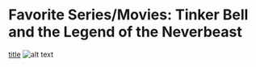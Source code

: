 # Favorite Series/Movies: Tinker Bell and the Legend of the Neverbeast
[title]([https://www.example.com](https://disney.fandom.com/wiki/Tinker_Bell_and_the_Legend_of_the_NeverBeast))
![alt text](https://images.app.goo.gl/R95bDs7W25wPj6rD6)
